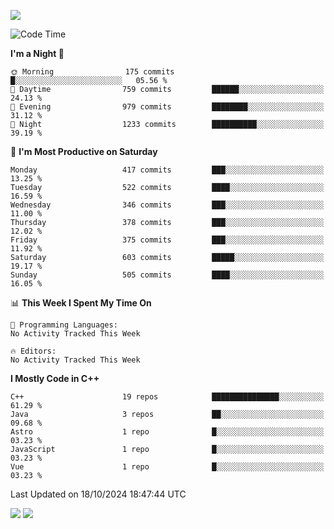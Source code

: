 ![](https://komarev.com/ghpvc/?username=lilpidgey&color=red)
<!--START_SECTION:waka-->
![Code Time](http://img.shields.io/badge/Code%20Time-1%2C491%20hrs%2018%20mins-blue)

**I'm a Night 🦉** 

```text
🌞 Morning                175 commits         █░░░░░░░░░░░░░░░░░░░░░░░░   05.56 % 
🌆 Daytime                759 commits         ██████░░░░░░░░░░░░░░░░░░░   24.13 % 
🌃 Evening                979 commits         ████████░░░░░░░░░░░░░░░░░   31.12 % 
🌙 Night                  1233 commits        ██████████░░░░░░░░░░░░░░░   39.19 % 
```
📅 **I'm Most Productive on Saturday** 

```text
Monday                   417 commits         ███░░░░░░░░░░░░░░░░░░░░░░   13.25 % 
Tuesday                  522 commits         ████░░░░░░░░░░░░░░░░░░░░░   16.59 % 
Wednesday                346 commits         ███░░░░░░░░░░░░░░░░░░░░░░   11.00 % 
Thursday                 378 commits         ███░░░░░░░░░░░░░░░░░░░░░░   12.02 % 
Friday                   375 commits         ███░░░░░░░░░░░░░░░░░░░░░░   11.92 % 
Saturday                 603 commits         █████░░░░░░░░░░░░░░░░░░░░   19.17 % 
Sunday                   505 commits         ████░░░░░░░░░░░░░░░░░░░░░   16.05 % 
```


📊 **This Week I Spent My Time On** 

```text
💬 Programming Languages: 
No Activity Tracked This Week

🔥 Editors: 
No Activity Tracked This Week
```

**I Mostly Code in C++** 

```text
C++                      19 repos            ███████████████░░░░░░░░░░   61.29 % 
Java                     3 repos             ██░░░░░░░░░░░░░░░░░░░░░░░   09.68 % 
Astro                    1 repo              █░░░░░░░░░░░░░░░░░░░░░░░░   03.23 % 
JavaScript               1 repo              █░░░░░░░░░░░░░░░░░░░░░░░░   03.23 % 
Vue                      1 repo              █░░░░░░░░░░░░░░░░░░░░░░░░   03.23 % 
```




 Last Updated on 18/10/2024 18:47:44 UTC
<!--END_SECTION:waka-->
![](https://hit.yhype.me/github/profile?user_id=42968544)
![](https://komarev.com/ghpvc/?lilpidgey)
